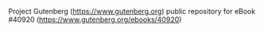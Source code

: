 Project Gutenberg (https://www.gutenberg.org) public repository for eBook #40920 (https://www.gutenberg.org/ebooks/40920)
